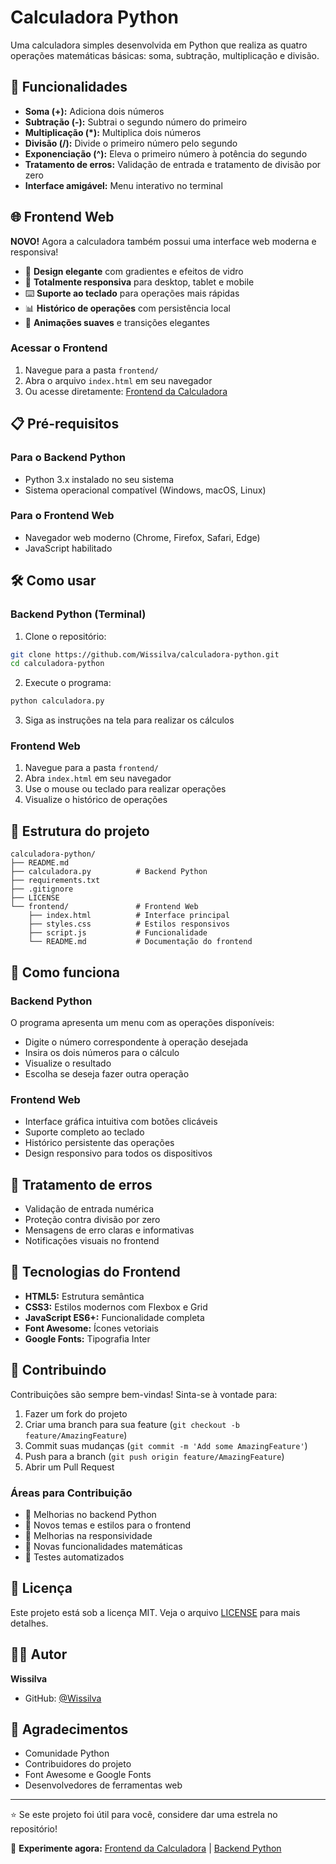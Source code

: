 # Calculadora Python

Uma calculadora simples desenvolvida em Python que realiza as quatro operações matemáticas básicas: soma, subtração, multiplicação e divisão.

## 🚀 Funcionalidades

- **Soma (+):** Adiciona dois números
- **Subtração (-):** Subtrai o segundo número do primeiro
- **Multiplicação (*):** Multiplica dois números
- **Divisão (/):** Divide o primeiro número pelo segundo
- **Exponenciação (^):** Eleva o primeiro número à potência do segundo
- **Tratamento de erros:** Validação de entrada e tratamento de divisão por zero
- **Interface amigável:** Menu interativo no terminal

## 🌐 Frontend Web

**NOVO!** Agora a calculadora também possui uma interface web moderna e responsiva!

- 🎨 **Design elegante** com gradientes e efeitos de vidro
- 📱 **Totalmente responsiva** para desktop, tablet e mobile
- ⌨️ **Suporte ao teclado** para operações mais rápidas
- 📊 **Histórico de operações** com persistência local
- 🚀 **Animações suaves** e transições elegantes

### Acessar o Frontend
1. Navegue para a pasta `frontend/`
2. Abra o arquivo `index.html` em seu navegador
3. Ou acesse diretamente: [Frontend da Calculadora](frontend/)

## 📋 Pré-requisitos

### Para o Backend Python
- Python 3.x instalado no seu sistema
- Sistema operacional compatível (Windows, macOS, Linux)

### Para o Frontend Web
- Navegador web moderno (Chrome, Firefox, Safari, Edge)
- JavaScript habilitado

## 🛠️ Como usar

### Backend Python (Terminal)
1. Clone o repositório:
```bash
git clone https://github.com/Wissilva/calculadora-python.git
cd calculadora-python
```

2. Execute o programa:
```bash
python calculadora.py
```

3. Siga as instruções na tela para realizar os cálculos

### Frontend Web
1. Navegue para a pasta `frontend/`
2. Abra `index.html` em seu navegador
3. Use o mouse ou teclado para realizar operações
4. Visualize o histórico de operações

## 📁 Estrutura do projeto

```
calculadora-python/
├── README.md
├── calculadora.py          # Backend Python
├── requirements.txt
├── .gitignore
├── LICENSE
└── frontend/               # Frontend Web
    ├── index.html          # Interface principal
    ├── styles.css          # Estilos responsivos
    ├── script.js           # Funcionalidade
    └── README.md           # Documentação do frontend
```

## 🔧 Como funciona

### Backend Python
O programa apresenta um menu com as operações disponíveis:
- Digite o número correspondente à operação desejada
- Insira os dois números para o cálculo
- Visualize o resultado
- Escolha se deseja fazer outra operação

### Frontend Web
- Interface gráfica intuitiva com botões clicáveis
- Suporte completo ao teclado
- Histórico persistente das operações
- Design responsivo para todos os dispositivos

## 🐛 Tratamento de erros

- Validação de entrada numérica
- Proteção contra divisão por zero
- Mensagens de erro claras e informativas
- Notificações visuais no frontend

## 🎨 Tecnologias do Frontend

- **HTML5:** Estrutura semântica
- **CSS3:** Estilos modernos com Flexbox e Grid
- **JavaScript ES6+:** Funcionalidade completa
- **Font Awesome:** Ícones vetoriais
- **Google Fonts:** Tipografia Inter

## 🤝 Contribuindo

Contribuições são sempre bem-vindas! Sinta-se à vontade para:

1. Fazer um fork do projeto
2. Criar uma branch para sua feature (`git checkout -b feature/AmazingFeature`)
3. Commit suas mudanças (`git commit -m 'Add some AmazingFeature'`)
4. Push para a branch (`git push origin feature/AmazingFeature`)
5. Abrir um Pull Request

### Áreas para Contribuição
- 🐍 Melhorias no backend Python
- 🎨 Novos temas e estilos para o frontend
- 📱 Melhorias na responsividade
- 🚀 Novas funcionalidades matemáticas
- 🧪 Testes automatizados

## 📝 Licença

Este projeto está sob a licença MIT. Veja o arquivo [LICENSE](LICENSE) para mais detalhes.

## 👨‍💻 Autor

**Wissilva**
- GitHub: [@Wissilva](https://github.com/Wissilva)

## 🙏 Agradecimentos

- Comunidade Python
- Contribuidores do projeto
- Font Awesome e Google Fonts
- Desenvolvedores de ferramentas web

---

⭐ Se este projeto foi útil para você, considere dar uma estrela no repositório!

🚀 **Experimente agora:** [Frontend da Calculadora](frontend/) | [Backend Python](calculadora.py)